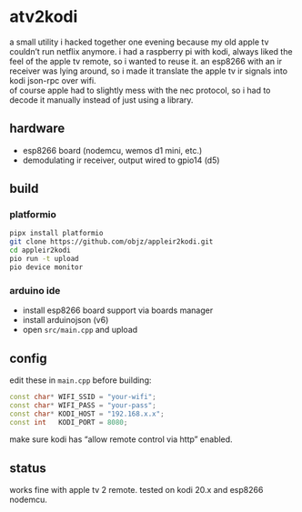 # atv2kodi


a small utility i hacked together one evening because my old apple tv couldn’t run netflix anymore. i had a raspberry pi with kodi, always liked the feel of the apple tv remote, so i wanted to reuse it. an esp8266 with an ir receiver was lying around, so i made it translate the apple tv ir signals into kodi json-rpc over wifi.  
of course apple had to slightly mess with the nec protocol, so i had to decode it manually instead of just using a library.

## hardware
- esp8266 board (nodemcu, wemos d1 mini, etc.)  
- demodulating ir receiver, output wired to gpio14 (d5)  

## build

### platformio
```bash
pipx install platformio
git clone https://github.com/objz/appleir2kodi.git
cd appleir2kodi
pio run -t upload
pio device monitor
```

### arduino ide

* install esp8266 board support via boards manager
* install arduinojson (v6)
* open `src/main.cpp` and upload

## config

edit these in `main.cpp` before building:

```cpp
const char* WIFI_SSID = "your-wifi";
const char* WIFI_PASS = "your-pass";
const char* KODI_HOST = "192.168.x.x";
const int   KODI_PORT = 8080;
```

make sure kodi has “allow remote control via http” enabled.

## status

works fine with apple tv 2 remote. tested on kodi 20.x and esp8266 nodemcu.

